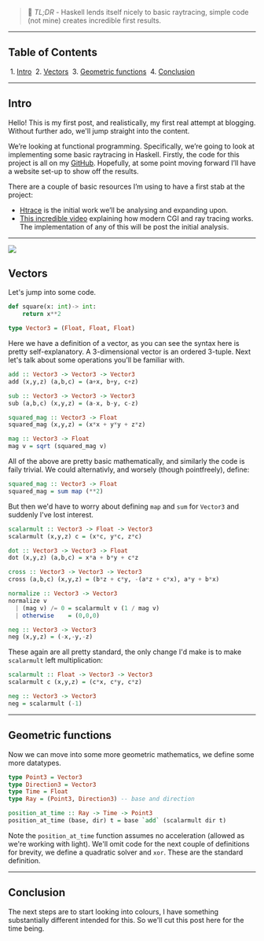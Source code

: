 > :memo: *TL;DR* - Haskell lends itself nicely to basic raytracing, simple code (not mine) creates incredible first results.

---
## Table of Contents
&nbsp;1. [Intro](#intro)
&nbsp;2. [Vectors](#vectors)
&nbsp;3. [Geometric functions](#geometric-functions)
&nbsp;4. [Conclusion](#conclusion)

---

## Intro

Hello! This is my first post, and realistically, my first real attempt at blogging. Without further ado, we'll jump straight into the content.

We’re looking at functional programming. Specifically, we’re going to look at implementing some basic raytracing in Haskell. Firstly, the code for this project is all on my [GitHub](https://github.com/JamesTadleyGreen/Haskell-Raytracing). Hopefully, at some point moving forward I’ll have a website set-up to show off the results.

There are a couple of basic resources I’m using to have a first stab at the project:

* [Htrace](https://www.nobugs.org/developer/htrace/index.html) is the initial work we’ll be analysing and expanding upon.
* [This incredible video](https://www.youtube.com/watch?v=gsZiJeaMO48) explaining how modern CGI and ray tracing works. The implementation of any of this will be post the initial analysis.

---
<img src=https://upload.wikimedia.org/wikipedia/commons/thumb/c/cd/Richard_Gerstl_-_Selbstbildnis%2C_lachend_-_4035_-_%C3%96sterreichische_Galerie_Belvedere.jpg/1280px-Richard_Gerstl_-_Selbstbildnis%2C_lachend_-_4035_-_%C3%96sterreichische_Galerie_Belvedere.jpg class=markdown-image>

## Vectors

Let's jump into some code.


```python
def square(x: int)-> int:
    return x**2
```


```haskell
type Vector3 = (Float, Float, Float)
```

Here we have a definition of a vector, as you can see the syntax here is pretty self-explanatory. A 3-dimensional vector is an ordered 3-tuple. Next let's talk about some operations you'll be familiar with.

```haskell
add :: Vector3 -> Vector3 -> Vector3
add (x,y,z) (a,b,c) = (a+x, b+y, c+z)

sub :: Vector3 -> Vector3 -> Vector3
sub (a,b,c) (x,y,z) = (a-x, b-y, c-z)

squared_mag :: Vector3 -> Float
squared_mag (x,y,z) = (x*x + y*y + z*z)

mag :: Vector3 -> Float
mag v = sqrt (squared_mag v)
```

All of the above are pretty basic mathematically, and similarly the code is faily trivial. We could alternativly, and worsely (though pointfreely),  define:
```haskell
squared_mag :: Vector3 -> Float
squared_mag = sum map (**2)
```
But then we'd have to worry about defining `map` and `sum` for `Vector3` and suddenly I've lost interest.

```haskell
scalarmult :: Vector3 -> Float -> Vector3
scalarmult (x,y,z) c = (x*c, y*c, z*c)

dot :: Vector3 -> Vector3 -> Float
dot (x,y,z) (a,b,c) = x*a + b*y + c*z

cross :: Vector3 -> Vector3 -> Vector3
cross (a,b,c) (x,y,z) = (b*z + c*y, -(a*z + c*x), a*y + b*x)

normalize :: Vector3 -> Vector3
normalize v
  | (mag v) /= 0 = scalarmult v (1 / mag v)
  | otherwise    = (0,0,0)

neg :: Vector3 -> Vector3
neg (x,y,z) = (-x,-y,-z)
```
These again are all pretty standard, the only change I'd make is to make `scalarmult` left multiplication:

```haskell
scalarmult :: Float -> Vector3 -> Vector3
scalarmult c (x,y,z) = (c*x, c*y, c*z)

neg :: Vector3 -> Vector3
neg = scalarmult (-1)
```
---
## Geometric functions
Now we can move into some more geometric mathematics, we define some more datatypes.

```haskell
type Point3 = Vector3
type Direction3 = Vector3
type Time = Float
type Ray = (Point3, Direction3) -- base and direction

position_at_time :: Ray -> Time -> Point3
position_at_time (base, dir) t = base `add` (scalarmult dir t)
```

Note the `position_at_time` function assumes no acceleration (allowed as we're working with light). We'll omit code for the next couple of definitions for brevity, we define a quadratic solver and `xor`. These are the standard definition.

---
## Conclusion

The next steps are to start looking into colours, I have something substantially different intended for this. So we'll cut this post here for the time being.



